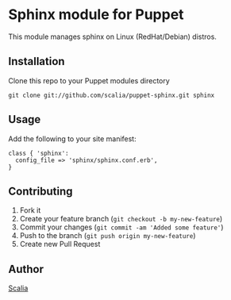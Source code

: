 # Sphinx module for Puppet

This module manages sphinx on Linux (RedHat/Debian) distros.

## Installation

Clone this repo to your Puppet modules directory

    git clone git://github.com/scalia/puppet-sphinx.git sphinx

## Usage

Add the following to your site manifest:

    class { 'sphinx':
      config_file => 'sphinx/sphinx.conf.erb',
    }

## Contributing

1. Fork it
2. Create your feature branch (`git checkout -b my-new-feature`)
3. Commit your changes (`git commit -am 'Added some feature'`)
4. Push to the branch (`git push origin my-new-feature`)
5. Create new Pull Request

## Author

[Scalia](https://github.com/scalia)
